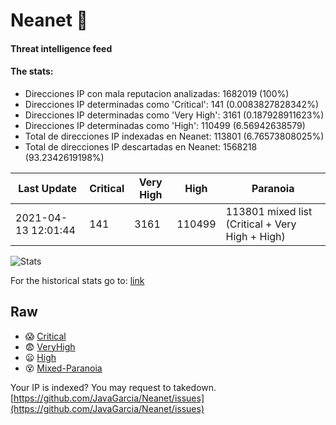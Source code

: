 # Neanet :hocho:
#### Threat intelligence feed
#### The stats:

- Direcciones IP con mala reputacion analizadas: 1682019 (100%)
- Direcciones IP determinadas como 'Critical':  141 (0.0083827828342%)
- Direcciones IP determinadas como 'Very High':  3161 (0.187928911623%)
- Direcciones IP determinadas como 'High':  110499 (6.56942638579)
- Total de direcciones IP indexadas en Neanet:  113801 (6.76573808025%)
- Total de direcciones IP descartadas en Neanet:  1568218 (93.2342619198%)

| Last Update | Critical | Very High | High | Paranoia |
| --- | --- | --- | --- | --- |
| 2021-04-13 12:01:44 | 141 | 3161 | 110499 | 113801 mixed list (Critical + Very High + High)|

![Stats](https://docs.google.com/spreadsheets/d/e/2PACX-1vSnaNMIXVabIpDJjufMlzH7poXnshF3mgd8Is1g9ytUEzVsP5my4Trn8f-xkoLLQ38xpL3HtmUexLo6/pubchart?oid=501124687&format=image)

For the historical stats go to: [link](/stats.csv)
## Raw
- :scream: [Critical](https://raw.githubusercontent.com/JavaGarcia/Neanet/master/blacklists/neanet_critical.txt)
- :fearful: [VeryHigh](https://raw.githubusercontent.com/JavaGarcia/Neanet/master/blacklists/neanet_veryHigh.txtt)
- :frowning: [High](https://raw.githubusercontent.com/JavaGarcia/Neanet/master/blacklists/neanet_high.txt)
- :dizzy_face: [Mixed-Paranoia](https://raw.githubusercontent.com/JavaGarcia/Neanet/master/blacklists/neanet_all.txt)


Your IP is indexed? You may request to takedown. [https://github.com/JavaGarcia/Neanet/issues](https://github.com/JavaGarcia/Neanet/issues)



























































































































































































































































































































































































































































































































































































































































































































































































































































































































































































































































































































































































































































































































































































































































































































































































































































































































































































































































































































































































































































































































































































































































































































































































































































































































































































































































































































































































































































































































































































































































































































































































































































































































































































































































































































































































































































































































































































































































































































































































































































































































































































































































































































































































































































































































































































































































































































































































































































































































































































































































































































































































































































































































































































































































































































































































































































































































































































